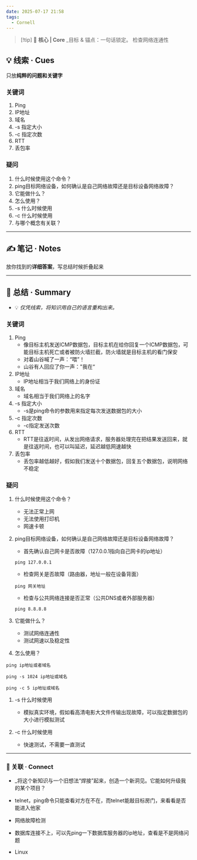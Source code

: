 ```yaml
---
date: 2025-07-17 21:58
tags:
  - Cornell
---
```

> [!tip] 🎯 **核心 | Core** _目标 & 锚点：一句话锁定。
> 检查网络连通性

## 💡 线索 · Cues

只放**纯粹的问题和关键字**
### 关键词

1. Ping
2. IP地址
3. 域名
4. -s 指定大小
5. -c 指定次数
6. RTT
7. 丢包率

### 疑问

1. 什么时候使用这个命令？
2. ping目标网络设备，如何确认是自己网络故障还是目标设备网络故障？
3. 它能做什么？
4. 怎么使用？
5. -s 什么时候使用
6. -c 什么时候使用
7. 与哪个概念有关联？


---
## ✍️ 笔记 · Notes

放你找到的**详细答案**，写总结时候折叠起来



---
## 📜 总结 · Summary

- 💡 _仅凭线索，将知识用自己的语言重构出来。_

### 关键词

1. Ping
	- 像目标主机发送ICMP数据包，目标主机在给你回复一个ICMP数据包，可能目标主机死亡或者被防火墙拦截，防火墙就是目标主机的看门保安
	- 对着山谷喊了一声：“喂”！
	- 山谷有人回应了你一声："我在“
2. IP地址
	- IP地址相当于我们网络上的身份证
3. 域名
	- 域名相当于我们网络上的名字
4. -s 指定大小
	-  -s是ping命令的参数用来指定每次发送数据包的大小
5. -c 指定次数
	- -c指定发送次数
6. RTT
	- RTT是往返时间，从发出网络请求，服务器处理完在把结果发送回来，就是往返时间，也可以叫延迟，延迟越低网速越快
7. 丢包率
	- 丢包率越低越好，假如我们发送十个数据包，回复五个数据包，说明网络不稳定

### 疑问

1. 什么时候使用这个命令？
	- 无法正常上网
	- 无法使用打印机
	- 网速卡顿
	
2. ping目标网络设备，如何确认是自己网络故障还是目标设备网络故障？
	- 首先确认自己网卡是否故障（127.0.0.1指向自己网卡的ip地址）
	```shell
	ping 127.0.0.1
	```
	- 检查网关是否故障（路由器，地址一般在设备背面）
	```shell
	ping 网关地址
	```
	- 检查与公共网络连接是否正常（公共DNS或者外部服务器）
	```shell
	ping 8.8.8.8
	```
3. 它能做什么？
	- 测试网络连通性
	- 测试网速以及稳定性
4. 怎么使用？
```shell
ping ip地址或者域名
```

```shell
ping -s 1024 ip地址或域名
```

```shell
ping -c 5 ip地址或域名
```
1. -s 什么时候使用
	- 模拟真实环境，假如看高清电影大文件传输出现故障，可以指定数据包的大小进行模拟测试

2. -c 什么时候使用
	- 快速测试，不需要一直测试



---
### 🔗 关联 · Connect

- _将这个新知识与一个旧想法“焊接”起来，创造一个新洞见。它能如何升级我的某个项目？

- telnet，ping命令只能查看对方在不在，而telnet能敲目标房门，来看看是否能进入他家
- 网络故障检测
- 数据库连接不上，可以先ping一下数据库服务器的ip地址，查看是不是网络问题
- Linux